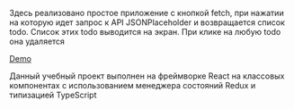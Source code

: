 Здесь реализовано простое приложение с кнопкой fetch, при нажатии на которую идет запрос к API JSONPlaceholder и возвращается список todo. Список этих todo выводится на экран. При клике на любую todo она удаляется

[Demo](https://nkozlovskaya.github.io/ReactReduxTypeScript_App)

Данный учебный проект выполнен на фреймворке React на классовых компонентах с использованием менеджера состояний Redux и типизацией TypeScript
